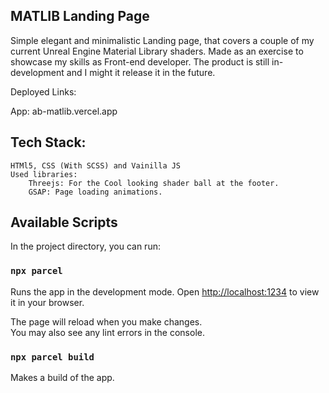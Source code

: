 ## MATLIB Landing Page

Simple elegant and minimalistic Landing page, that covers a couple of my current Unreal Engine Material Library shaders. Made as an exercise to showcase my skills as Front-end developer. The product is still in-development and I might it release it in the future.

Deployed Links:

App: ab-matlib.vercel.app

## Tech Stack:

    HTMl5, CSS (With SCSS) and Vainilla JS
    Used libraries:
        Threejs: For the Cool looking shader ball at the footer.
        GSAP: Page loading animations.

## Available Scripts

In the project directory, you can run:

### `npx parcel`

Runs the app in the development mode.
Open [http://localhost:1234](http://localhost:1234) to view it in your browser.

The page will reload when you make changes.\
You may also see any lint errors in the console.

### `npx parcel build`

Makes a build of the app.

